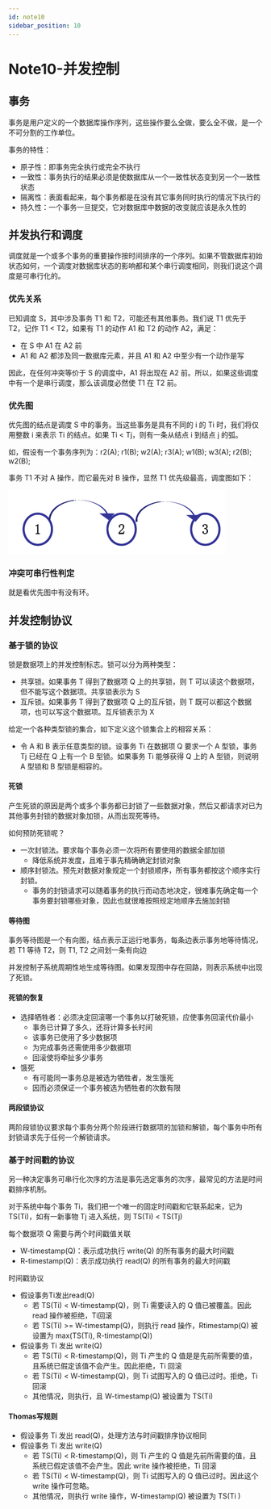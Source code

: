 ```yaml
---
id: note10
sidebar_position: 10
---
```


# Note10-并发控制

## 事务

事务是用户定义的一个数据库操作序列，这些操作要么全做，要么全不做，是一个不可分割的工作单位。

事务的特性：

- 原子性：即事务完全执行或完全不执行
- 一致性：事务执行的结果必须是使数据库从一个一致性状态变到另一个一致性状态
- 隔离性：表面看起来，每个事务都是在没有其它事务同时执行的情况下执行的
- 持久性：一个事务一旦提交，它对数据库中数据的改变就应该是永久性的

## 并发执行和调度

调度就是一个或多个事务的重要操作按时间排序的一个序列。如果不管数据库初始状态如何，一个调度对数据库状态的影响都和某个串行调度相同，则我们说这个调度是可串行化的。

### 优先关系

已知调度 S，其中涉及事务 T1 和 T2，可能还有其他事务。我们说 T1 优先于 T2，记作 T1 < T2，如果有 T1 的动作 A1 和 T2 的动作 A2，满足：

- 在 S 中 A1 在 A2 前
- A1 和 A2 都涉及同一数据库元素，并且 A1 和 A2 中至少有一个动作是写

因此，在任何冲突等价于 S 的调度中，A1 将出现在 A2 前。所以，如果这些调度中有一个是串行调度，那么该调度必然使 T1 在 T2 前。

### 优先图

优先图的结点是调度 S 中的事务。当这些事务是具有不同的 i 的 Ti 时，我们将仅用整数 i 来表示 Ti 的结点。如果 Ti < Tj，则有一条从结点 i 到结点 j 的弧。

如，假设有一个事务序列为：r2(A); r1(B); w2(A); r3(A); w1(B); w3(A); r2(B); w2(B);

事务 T1 不对 A 操作，而它最先对 B 操作，显然 T1 优先级最高，调度图如下：

![](./assets/image-20230529140413639.png)

### 冲突可串行性判定

就是看优先图中有没有环。

## 并发控制协议

### 基于锁的协议

锁是数据项上的并发控制标志。锁可以分为两种类型：

- 共享锁。如果事务 T 得到了数据项 Q 上的共享锁，则 T 可以读这个数据项，但不能写这个数据项。共享锁表示为 S
- 互斥锁。如果事务 T 得到了数据项 Q 上的互斥锁，则 T 既可以都这个数据项，也可以写这个数据项。互斥锁表示为 X

给定一个各种类型锁的集合，如下定义这个锁集合上的相容关系：

- 令 A 和 B 表示任意类型的锁。设事务 Ti 在数据项 Q 要求一个 A 型锁，事务 Tj 已经在 Q 上有一个 B 型锁。如果事务 Ti 能够获得 Q 上的 A 型锁，则说明 A 型锁和 B 型锁是相容的。

#### 死锁

产生死锁的原因是两个或多个事务都已封锁了一些数据对象，然后又都请求对已为其他事务封锁的数据对象加锁，从而出现死等待。

如何预防死锁呢？

- 一次封锁法。要求每个事务必须一次将所有要使用的数据全部加锁
  - 降低系统并发度，且难于事先精确确定封锁对象
- 顺序封锁法。预先对数据对象规定一个封锁顺序，所有事务都按这个顺序实行封锁。
  - 事务的封锁请求可以随着事务的执行而动态地决定，很难事先确定每一个事务要封锁哪些对象，因此也就很难按照规定地顺序去施加封锁

#### 等待图

事务等待图是一个有向图，结点表示正运行地事务，每条边表示事务地等待情况，若 T1 等待 T2，则 T1,    T2 之间划一条有向边

并发控制子系统周期性地生成等待图。如果发现图中存在回路，则表示系统中出现了死锁。

#### 死锁的恢复

- 选择牺牲者：必须决定回滚哪一个事务以打破死锁，应使事务回滚代价最小
  - 事务已计算了多久，还将计算多长时间
  - 该事务已使用了多少数据项
  - 为完成事务还需使用多少数据项
  - 回滚使将牵扯多少事务
- 饿死
  - 有可能同一事务总是被选为牺牲者，发生饿死
  - 因而必须保证一个事务被选为牺牲者的次数有限

#### 两段锁协议

两阶段锁协议要求每个事务分两个阶段进行数据项的加锁和解锁，每个事务中所有封锁请求先于任何一个解锁请求。

### 基于时间戳的协议

另一种决定事务可串行化次序的方法是事先选定事务的次序，最常见的方法是时间戳排序机制。

对于系统中每个事务 Ti，我们把一个唯一的固定时间戳和它联系起来，记为 TS(Ti)，如有一新事物 Tj 进入系统，则 TS(Ti) < TS(Tj)

每个数据项 Q 需要与两个时间戳值关联

- W-timestamp(Q)：表示成功执行 write(Q) 的所有事务的最大时间戳
- R-timestamp(Q)：表示成功执行 read(Q) 的所有事务的最大时间戳

时间戳协议

- 假设事务Ti发出read(Q)
  - 若 TS(Ti) < W-timestamp(Q)，则 Ti 需要读入的 Q 值已被覆盖。因此 read 操作被拒绝，Ti回滚
  - 若 TS(Ti) >= W-timestamp(Q)，则执行 read 操作，Rtimestamp(Q) 被设置为 max(TS(Ti), R-timestamp(Q))
- 假设事务 Ti 发出 write(Q)
  - 若 TS(Ti) < R-timestamp(Q)，则 Ti 产生的 Q 值是是先前所需要的值，且系统已假定该值不会产生。因此拒绝，Ti 回滚
  - 若 TS(Ti) < W-timestamp(Q)，则 Ti 试图写入的 Q 值已过时。拒绝，Ti 回滚
  - 其他情况，则执行，且 W-timestamp(Q) 被设置为 TS(Ti)

#### Thomas写规则

- 假设事务 Ti 发出 read(Q)，处理方法与时间戳排序协议相同
- 假设事务 Ti 发出 write(Q)
  - 若 TS(Ti) < R-timestamp(Q)，则 Ti 产生的 Q 值是先前所需要的值，且系统已假定该值不会产生。因此 write 操作被拒绝，Ti 回滚
  - 若 TS(Ti) < W-timestamp(Q)，则 Ti 试图写入的 Q 值已过时。因此这个 write 操作可忽略。
  - 其他情况，则执行 write 操作，W-timestamp(Q) 被设置为 TS(Ti )
